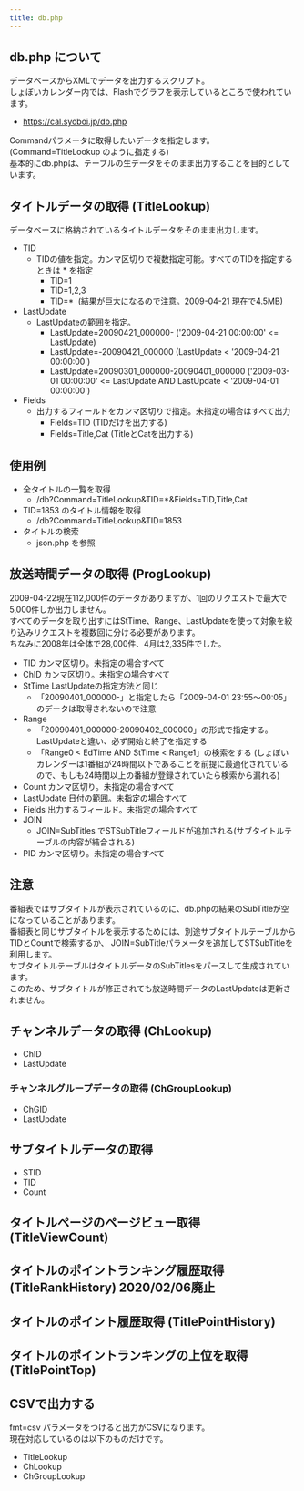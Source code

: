 ```yaml
---
title: db.php
---
```


## db.php について

データベースからXMLでデータを出力するスクリプト。  
しょぼいカレンダー内では、Flashでグラフを表示しているところで使われています。

- https://cal.syoboi.jp/db.php

Commandパラメータに取得したいデータを指定します。(Command=TitleLookup のように指定する)  
基本的にdb.phpは、テーブルの生データをそのまま出力することを目的としています。

## タイトルデータの取得 (TitleLookup)

データベースに格納されているタイトルデータをそのまま出力します。

-   TID
    -   TIDの値を指定。カンマ区切りで複数指定可能。すべてのTIDを指定するときは \* を指定
        -   TID=1
        -   TID=1,2,3
        -   TID=\*  (結果が巨大になるので注意。2009-04-21 現在で4.5MB)
-   LastUpdate
    -   LastUpdateの範囲を指定。
        -   LastUpdate=20090421\_000000- ('2009-04-21 00:00:00' <= LastUpdate)
        -   LastUpdate=-20090421\_000000 (LastUpdate < '2009-04-21 00:00:00')
        -   LastUpdate=20090301\_000000-20090401\_000000 ('2009-03-01 00:00:00' <= LastUpdate AND LastUpdate < '2009-04-01 00:00:00')
-   Fields
    -   出力するフィールドをカンマ区切りで指定。未指定の場合はすべて出力
        -   Fields=TID (TIDだけを出力する)
        -   Fields=Title,Cat (TitleとCatを出力する)

## 使用例

-   全タイトルの一覧を取得
    -   /db?Command=TitleLookup&TID=\*&Fields=TID,Title,Cat
-   TID=1853 のタイトル情報を取得
    -   /db?Command=TitleLookup&TID=1853
-   タイトルの検索
    -   json.php を参照

## 放送時間データの取得 (ProgLookup)

2009-04-22現在112,000件のデータがありますが、1回のリクエストで最大で5,000件しか出力しません。  
すべてのデータを取り出すにはStTime、Range、LastUpdateを使って対象を絞り込みリクエストを複数回に分ける必要があります。  
ちなみに2008年は全体で28,000件、4月は2,335件でした。

-   TID カンマ区切り。未指定の場合すべて
-   ChID カンマ区切り。未指定の場合すべて
-   StTime LastUpdateの指定方法と同じ
    -   「20090401\_000000-」と指定したら「2009-04-01 23:55～00:05」のデータは取得されないので注意
-   Range
    -   「20090401\_000000-20090402\_000000」の形式で指定する。LastUpdateと違い、必ず開始と終了を指定する
    -   「Range0 < EdTime AND StTime < Range1」の検索をする (しょぼいカレンダーは1番組が24時間以下であることを前提に最適化されているので、もしも24時間以上の番組が登録されていたら検索から漏れる)
-   Count カンマ区切り。未指定の場合すべて
-   LastUpdate 日付の範囲。未指定の場合すべて
-   Fields 出力するフィールド。未指定の場合すべて
-   JOIN
    -   JOIN=SubTitles でSTSubTitleフィールドが追加される(サブタイトルテーブルの内容が結合される)
-   PID カンマ区切り。未指定の場合すべて

## 注意

番組表ではサブタイトルが表示されているのに、db.phpの結果のSubTitleが空になっていることがあります。  
番組表と同じサブタイトルを表示するためには、別途サブタイトルテーブルからTIDとCountで検索するか、
JOIN=SubTitleパラメータを追加してSTSubTitleを利用します。  
サブタイトルテーブルはタイトルデータのSubTitlesをパースして生成されています。  
このため、サブタイトルが修正されても放送時間データのLastUpdateは更新されません。

## チャンネルデータの取得 (ChLookup)

-   ChID
-   LastUpdate

### チャンネルグループデータの取得 (ChGroupLookup)

-   ChGID
-   LastUpdate

## サブタイトルデータの取得

-   STID
-   TID
-   Count

## タイトルページのページビュー取得 (TitleViewCount)

## タイトルのポイントランキング履歴取得 (TitleRankHistory) 2020/02/06廃止

## タイトルのポイント履歴取得 (TitlePointHistory)

## タイトルのポイントランキングの上位を取得 (TitlePointTop)

## CSVで出力する

fmt=csv パラメータをつけると出力がCSVになります。  
現在対応しているのは以下のものだけです。

-   TitleLookup
-   ChLookup
-   ChGroupLookup
